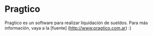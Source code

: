 Pragtico
========

Pragtico es un software para realizar liquidación de sueldos. Para más información, vaya a la [fuente] (http://www.pragtico.com.ar)  :)
